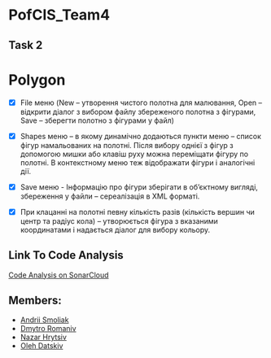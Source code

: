 # PofCIS_Team4

## Task 2

# Polygon

- [x] File меню (New – утворення чистого полотна для малювання, Open – відкрити діалог з вибором файлу збереженого полотна з фігурами, Save – зберегти полотно з фігурами у файл)

- [x] Shapes меню – в якому динамічно додаються пункти меню – список фігур намальованих на полотні. Після вибору однієї з фігур з допомогою мишки або клавіш руху можна переміщати фігуру по полотні. В контекстному меню теж відображати фігури і аналогічні дії.

- [x] Save меню - Інформацію про фігури зберігати в об’єктному вигляді, збереження у файли – сереалізація в XML форматі.

- [x] При клацанні на полотні певну кількість разів (кількість вершин  чи центр та радіус кола)  – утворюється фігура з вказаними координатами і надається діалог для вибору кольору.


## Link To Code Analysis

[Code Analysis on SonarCloud](https://sonarcloud.io/dashboard?id=SecondTask "Code Analysis Link on SonarCloud")

## Members:
* [Andrii Smoliak](https://github.com/SmoliakAndrii "Andrii Smoliak")
* [Dmytro Romaniv](https://github.com/DmytroRomaniv "Dmytro Romaniv")
* [Nazar Hrytsiv](https://github.com/nazarhrytsiv "Nazar Hrytsiv")
* [Oleh Datskiv](https://github.com/olegdatskiv "Oleh Datskiv")

